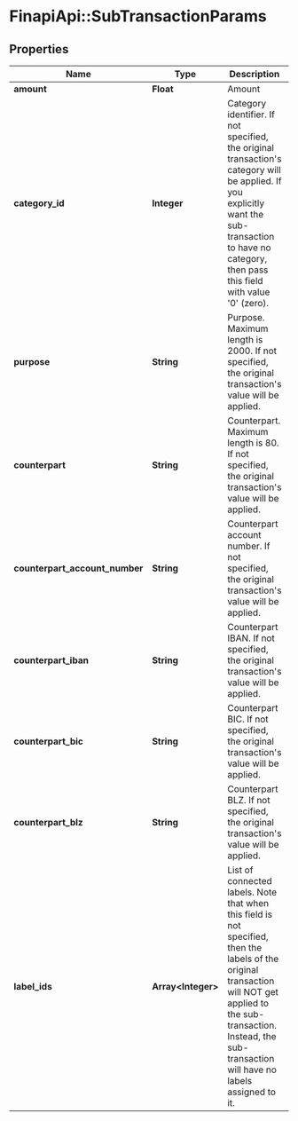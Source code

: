 # FinapiApi::SubTransactionParams

## Properties
Name | Type | Description | Notes
------------ | ------------- | ------------- | -------------
**amount** | **Float** | Amount | 
**category_id** | **Integer** | Category identifier. If not specified, the original transaction&#39;s category will be applied. If you explicitly want the sub-transaction to have no category, then pass this field with value &#39;0&#39; (zero). | [optional] 
**purpose** | **String** | Purpose. Maximum length is 2000. If not specified, the original transaction&#39;s value will be applied. | [optional] 
**counterpart** | **String** | Counterpart. Maximum length is 80. If not specified, the original transaction&#39;s value will be applied. | [optional] 
**counterpart_account_number** | **String** | Counterpart account number. If not specified, the original transaction&#39;s value will be applied. | [optional] 
**counterpart_iban** | **String** | Counterpart IBAN. If not specified, the original transaction&#39;s value will be applied. | [optional] 
**counterpart_bic** | **String** | Counterpart BIC. If not specified, the original transaction&#39;s value will be applied. | [optional] 
**counterpart_blz** | **String** | Counterpart BLZ. If not specified, the original transaction&#39;s value will be applied. | [optional] 
**label_ids** | **Array&lt;Integer&gt;** | List of connected labels. Note that when this field is not specified, then the labels of the original transaction will NOT get applied to the sub-transaction. Instead, the sub-transaction will have no labels assigned to it. | [optional] 


